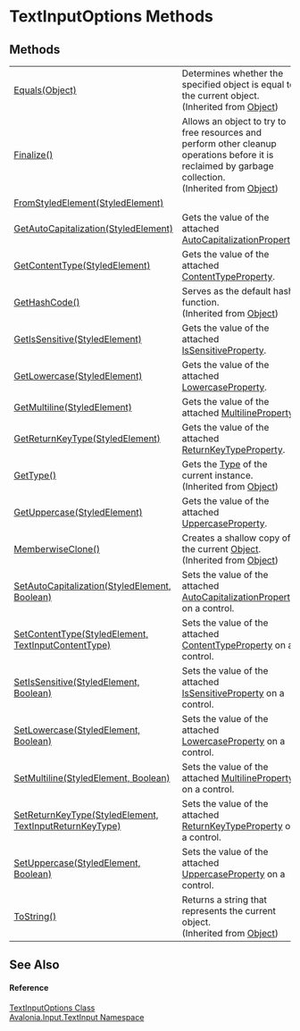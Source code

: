 # TextInputOptions Methods




## Methods
<table>
<tr>
<td><a href="https://learn.microsoft.com/dotnet/api/system.object.equals#system-object-equals(system-object)" target="_blank" rel="noopener noreferrer">Equals(Object)</a></td>
<td>Determines whether the specified object is equal to the current object.<br />(Inherited from <a href="https://learn.microsoft.com/dotnet/api/system.object" target="_blank" rel="noopener noreferrer">Object</a>)</td>
</tr>
<tr>
<td><a href="https://learn.microsoft.com/dotnet/api/system.object.finalize" target="_blank" rel="noopener noreferrer">Finalize()</a></td>
<td>Allows an object to try to free resources and perform other cleanup operations before it is reclaimed by garbage collection.<br />(Inherited from <a href="https://learn.microsoft.com/dotnet/api/system.object" target="_blank" rel="noopener noreferrer">Object</a>)</td>
</tr>
<tr>
<td><a href="M_Avalonia_Input_TextInput_TextInputOptions_FromStyledElement">FromStyledElement(StyledElement)</a></td>
<td> </td>
</tr>
<tr>
<td><a href="M_Avalonia_Input_TextInput_TextInputOptions_GetAutoCapitalization">GetAutoCapitalization(StyledElement)</a></td>
<td>Gets the value of the attached <a href="F_Avalonia_Input_TextInput_TextInputOptions_AutoCapitalizationProperty">AutoCapitalizationProperty</a>.</td>
</tr>
<tr>
<td><a href="M_Avalonia_Input_TextInput_TextInputOptions_GetContentType">GetContentType(StyledElement)</a></td>
<td>Gets the value of the attached <a href="F_Avalonia_Input_TextInput_TextInputOptions_ContentTypeProperty">ContentTypeProperty</a>.</td>
</tr>
<tr>
<td><a href="https://learn.microsoft.com/dotnet/api/system.object.gethashcode" target="_blank" rel="noopener noreferrer">GetHashCode()</a></td>
<td>Serves as the default hash function.<br />(Inherited from <a href="https://learn.microsoft.com/dotnet/api/system.object" target="_blank" rel="noopener noreferrer">Object</a>)</td>
</tr>
<tr>
<td><a href="M_Avalonia_Input_TextInput_TextInputOptions_GetIsSensitive">GetIsSensitive(StyledElement)</a></td>
<td>Gets the value of the attached <a href="F_Avalonia_Input_TextInput_TextInputOptions_IsSensitiveProperty">IsSensitiveProperty</a>.</td>
</tr>
<tr>
<td><a href="M_Avalonia_Input_TextInput_TextInputOptions_GetLowercase">GetLowercase(StyledElement)</a></td>
<td>Gets the value of the attached <a href="F_Avalonia_Input_TextInput_TextInputOptions_LowercaseProperty">LowercaseProperty</a>.</td>
</tr>
<tr>
<td><a href="M_Avalonia_Input_TextInput_TextInputOptions_GetMultiline">GetMultiline(StyledElement)</a></td>
<td>Gets the value of the attached <a href="F_Avalonia_Input_TextInput_TextInputOptions_MultilineProperty">MultilineProperty</a>.</td>
</tr>
<tr>
<td><a href="M_Avalonia_Input_TextInput_TextInputOptions_GetReturnKeyType">GetReturnKeyType(StyledElement)</a></td>
<td>Gets the value of the attached <a href="F_Avalonia_Input_TextInput_TextInputOptions_ReturnKeyTypeProperty">ReturnKeyTypeProperty</a>.</td>
</tr>
<tr>
<td><a href="https://learn.microsoft.com/dotnet/api/system.object.gettype" target="_blank" rel="noopener noreferrer">GetType()</a></td>
<td>Gets the <a href="https://learn.microsoft.com/dotnet/api/system.type" target="_blank" rel="noopener noreferrer">Type</a> of the current instance.<br />(Inherited from <a href="https://learn.microsoft.com/dotnet/api/system.object" target="_blank" rel="noopener noreferrer">Object</a>)</td>
</tr>
<tr>
<td><a href="M_Avalonia_Input_TextInput_TextInputOptions_GetUppercase">GetUppercase(StyledElement)</a></td>
<td>Gets the value of the attached <a href="F_Avalonia_Input_TextInput_TextInputOptions_UppercaseProperty">UppercaseProperty</a>.</td>
</tr>
<tr>
<td><a href="https://learn.microsoft.com/dotnet/api/system.object.memberwiseclone" target="_blank" rel="noopener noreferrer">MemberwiseClone()</a></td>
<td>Creates a shallow copy of the current <a href="https://learn.microsoft.com/dotnet/api/system.object" target="_blank" rel="noopener noreferrer">Object</a>.<br />(Inherited from <a href="https://learn.microsoft.com/dotnet/api/system.object" target="_blank" rel="noopener noreferrer">Object</a>)</td>
</tr>
<tr>
<td><a href="M_Avalonia_Input_TextInput_TextInputOptions_SetAutoCapitalization">SetAutoCapitalization(StyledElement, Boolean)</a></td>
<td>Sets the value of the attached <a href="F_Avalonia_Input_TextInput_TextInputOptions_AutoCapitalizationProperty">AutoCapitalizationProperty</a> on a control.</td>
</tr>
<tr>
<td><a href="M_Avalonia_Input_TextInput_TextInputOptions_SetContentType">SetContentType(StyledElement, TextInputContentType)</a></td>
<td>Sets the value of the attached <a href="F_Avalonia_Input_TextInput_TextInputOptions_ContentTypeProperty">ContentTypeProperty</a> on a control.</td>
</tr>
<tr>
<td><a href="M_Avalonia_Input_TextInput_TextInputOptions_SetIsSensitive">SetIsSensitive(StyledElement, Boolean)</a></td>
<td>Sets the value of the attached <a href="F_Avalonia_Input_TextInput_TextInputOptions_IsSensitiveProperty">IsSensitiveProperty</a> on a control.</td>
</tr>
<tr>
<td><a href="M_Avalonia_Input_TextInput_TextInputOptions_SetLowercase">SetLowercase(StyledElement, Boolean)</a></td>
<td>Sets the value of the attached <a href="F_Avalonia_Input_TextInput_TextInputOptions_LowercaseProperty">LowercaseProperty</a> on a control.</td>
</tr>
<tr>
<td><a href="M_Avalonia_Input_TextInput_TextInputOptions_SetMultiline">SetMultiline(StyledElement, Boolean)</a></td>
<td>Sets the value of the attached <a href="F_Avalonia_Input_TextInput_TextInputOptions_MultilineProperty">MultilineProperty</a> on a control.</td>
</tr>
<tr>
<td><a href="M_Avalonia_Input_TextInput_TextInputOptions_SetReturnKeyType">SetReturnKeyType(StyledElement, TextInputReturnKeyType)</a></td>
<td>Sets the value of the attached <a href="F_Avalonia_Input_TextInput_TextInputOptions_ReturnKeyTypeProperty">ReturnKeyTypeProperty</a> on a control.</td>
</tr>
<tr>
<td><a href="M_Avalonia_Input_TextInput_TextInputOptions_SetUppercase">SetUppercase(StyledElement, Boolean)</a></td>
<td>Sets the value of the attached <a href="F_Avalonia_Input_TextInput_TextInputOptions_UppercaseProperty">UppercaseProperty</a> on a control.</td>
</tr>
<tr>
<td><a href="https://learn.microsoft.com/dotnet/api/system.object.tostring" target="_blank" rel="noopener noreferrer">ToString()</a></td>
<td>Returns a string that represents the current object.<br />(Inherited from <a href="https://learn.microsoft.com/dotnet/api/system.object" target="_blank" rel="noopener noreferrer">Object</a>)</td>
</tr>
</table>

## See Also


#### Reference
<a href="T_Avalonia_Input_TextInput_TextInputOptions">TextInputOptions Class</a>  
<a href="N_Avalonia_Input_TextInput">Avalonia.Input.TextInput Namespace</a>  

